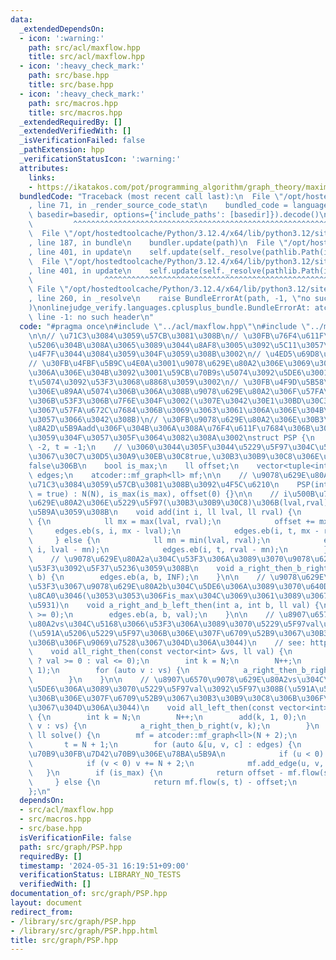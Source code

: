 ```yaml
---
data:
  _extendedDependsOn:
  - icon: ':warning:'
    path: src/acl/maxflow.hpp
    title: src/acl/maxflow.hpp
  - icon: ':heavy_check_mark:'
    path: src/base.hpp
    title: src/base.hpp
  - icon: ':heavy_check_mark:'
    path: src/macros.hpp
    title: src/macros.hpp
  _extendedRequiredBy: []
  _extendedVerifiedWith: []
  _isVerificationFailed: false
  _pathExtension: hpp
  _verificationStatusIcon: ':warning:'
  attributes:
    links:
    - https://ikatakos.com/pot/programming_algorithm/graph_theory/maximum_flow/burn_bury_problem
  bundledCode: "Traceback (most recent call last):\n  File \"/opt/hostedtoolcache/Python/3.12.4/x64/lib/python3.12/site-packages/onlinejudge_verify/documentation/build.py\"\
    , line 71, in _render_source_code_stat\n    bundled_code = language.bundle(stat.path,\
    \ basedir=basedir, options={'include_paths': [basedir]}).decode()\n          \
    \         ^^^^^^^^^^^^^^^^^^^^^^^^^^^^^^^^^^^^^^^^^^^^^^^^^^^^^^^^^^^^^^^^^^^^^^^^^^^^^^^^^\n\
    \  File \"/opt/hostedtoolcache/Python/3.12.4/x64/lib/python3.12/site-packages/onlinejudge_verify/languages/cplusplus.py\"\
    , line 187, in bundle\n    bundler.update(path)\n  File \"/opt/hostedtoolcache/Python/3.12.4/x64/lib/python3.12/site-packages/onlinejudge_verify/languages/cplusplus_bundle.py\"\
    , line 401, in update\n    self.update(self._resolve(pathlib.Path(included), included_from=path))\n\
    \  File \"/opt/hostedtoolcache/Python/3.12.4/x64/lib/python3.12/site-packages/onlinejudge_verify/languages/cplusplus_bundle.py\"\
    , line 401, in update\n    self.update(self._resolve(pathlib.Path(included), included_from=path))\n\
    \                ^^^^^^^^^^^^^^^^^^^^^^^^^^^^^^^^^^^^^^^^^^^^^^^^^^^^^^^^^\n \
    \ File \"/opt/hostedtoolcache/Python/3.12.4/x64/lib/python3.12/site-packages/onlinejudge_verify/languages/cplusplus_bundle.py\"\
    , line 260, in _resolve\n    raise BundleErrorAt(path, -1, \"no such header\"\
    )\nonlinejudge_verify.languages.cplusplus_bundle.BundleErrorAt: atcoder/maxflow:\
    \ line -1: no such header\n"
  code: "#pragma once\n#include \"../acl/maxflow.hpp\"\n#include \"../macros.hpp\"\
    \n\n// \u71C3\u3084\u3059\u57CB\u3081\u308B\n// \u30FB\u76F4\u611F\u7684\u306B\
    \u5206\u304B\u308A\u3065\u3089\u3044\u8AF8\u3005\u3092\u5C11\u3057\u3067\u3082\
    \u4F7F\u3044\u3084\u3059\u304F\u3059\u308B\u3002\n// \u4ED5\u69D8\u8AAC\u660E\n\
    // \u30FB\u4FBF\u5B9C\u4E0A\u3001\u9078\u629E\u80A2\u306E\u3069\u3061\u3089\u5074\
    \u306A\u306E\u304B\u3092\u3001\u59CB\u70B9s\u5074\u3092\u5DE6\u3001\u7D42\u70B9\
    t\u5074\u3092\u53F3\u3068\u8868\u3059\u3002\n// \u30FB\u4F9D\u5B58\u95A2\u4FC2\
    \u306E\u89AA\u5074\u306B\u306A\u308B\u9078\u629E\u80A2\u306F\u57FA\u672C\u7684\
    \u306B\u53F3\u306B\u7F6E\u304F\u3002(\u307E\u3042\u30E1\u30BD\u30C3\u30C9\u540D\
    \u3067\u57FA\u672C\u7684\u306B\u3069\u3063\u3061\u306A\u306E\u304B\u306F\u793A\
    \u3057\u3066\u3042\u308B)\n// \u30FB\u9078\u629E\u80A2\u306E\u30B3\u30B9\u30C8\
    \u8A2D\u5B9Aadd\u306F\u304B\u306A\u308A\u76F4\u611F\u7684\u306B\u3084\u308A\u3084\
    \u3059\u304F\u3057\u305F\u3064\u3082\u308A\u3002\nstruct PSP {\n    int N, s =\
    \ -2, t = -1;\n    // \u3060\u3044\u305F\u3044\u5229\u5F97\u304C\u591A\u3044\u306E\
    \u3067\u30C7\u30D5\u30A9\u30EB\u30C8true,\u30B3\u30B9\u30C8\u306E\u6642\u306F\
    false\u306B\n    bool is_max;\n    ll offset;\n    vector<tuple<int, int, ll>>\
    \ edges;\n    atcoder::mf_graph<ll> mf;\n\n    // \u9078\u629E\u80A2N\u500B\u306E\
    \u71C3\u3084\u3059\u57CB\u3081\u308B\u3092\u4F5C\u6210\n    PSP(int N, bool is_max\
    \ = true) : N(N), is_max(is_max), offset(0) {}\n\n    // i\u500B\u76EE\u306E\u9078\
    \u629E\u80A2\u306E\u5229\u5F97(\u30B3\u30B9\u30C8)\u306B(lval,rval)\u3092\u8A2D\
    \u5B9A\u3059\u308B\n    void add(int i, ll lval, ll rval) {\n        if (is_max)\
    \ {\n            ll mx = max(lval, rval);\n            offset += mx;\n       \
    \     edges.eb(s, i, mx - lval);\n            edges.eb(i, t, mx - rval);\n   \
    \     } else {\n            ll mn = min(lval, rval);\n            edges.eb(s,\
    \ i, lval - mn);\n            edges.eb(i, t, rval - mn);\n        }\n    }\n\n\
    \    // \u9078\u629E\u80A2a\u304C\u53F3\u306A\u3089\u3070\u9078\u629E\u80A2b\u3082\
    \u53F3\u3092\u5F37\u5236\u3059\u308B\n    void a_right_then_b_right(int a, int\
    \ b) {\n        edges.eb(a, b, INF);\n    }\n\n    // \u9078\u629E\u80A2a\u304C\
    \u53F3\u3067\u9078\u629E\u80A2b\u304C\u5DE6\u306A\u3089\u3070\u640D\u5931val\u3092\
    \u8CA0\u3046(\u3053\u3053\u306Fis_max\u304C\u3069\u3061\u3089\u3067\u3082\u640D\
    \u5931)\n    void a_right_and_b_left_then(int a, int b, ll val) {\n        assert(val\
    \ >= 0);\n        edges.eb(a, b, val);\n    }\n\n    // \u8907\u6570\u9078\u629E\
    \u80A2vs\u304C\u5168\u3066\u53F3\u306A\u3089\u3070\u5229\u5F97val\u3092\u5F97\u308B\
    (\u591A\u5206\u5229\u5F97\u306B\u306E\u307F\u6709\u52B9\u3067\u30B3\u30B9\u30C8\
    \u306B\u306F\u9069\u7528\u3067\u304D\u306A\u3044)\n    // see: https://ikatakos.com/pot/programming_algorithm/graph_theory/maximum_flow/burn_bury_problem\n\
    \    void all_right_then(const vector<int> &vs, ll val) {\n        assert(is_max\
    \ ? val >= 0 : val <= 0);\n        int k = N;\n        N++;\n        add(k, 0,\
    \ 1);\n        for (auto v : vs) {\n            a_right_then_b_right(k, v);\n\
    \        }\n    }\n\n    // \u8907\u6570\u9078\u629E\u80A2vs\u304C\u5168\u3066\
    \u5DE6\u306A\u3089\u3070\u5229\u5F97val\u3092\u5F97\u308B(\u591A\u5206\u5229\u5F97\
    \u306B\u306E\u307F\u6709\u52B9\u3067\u30B3\u30B9\u30C8\u306B\u306F\u9069\u7528\
    \u3067\u304D\u306A\u3044)\n    void all_left_then(const vector<int> &vs, ll val)\
    \ {\n        int k = N;\n        N++;\n        add(k, 1, 0);\n        for (auto\
    \ v : vs) {\n            a_right_then_b_right(v, k);\n        }\n    }\n\n   \
    \ ll solve() {\n        mf = atcoder::mf_graph<ll>(N + 2);\n        s = N;\n \
    \       t = N + 1;\n        for (auto &[u, v, c] : edges) {\n            // \u59CB\
    \u70B9\u30FB\u7D42\u70B9\u306E\u78BA\u5B9A\n            if (u < 0) u += N + 2;\n\
    \            if (v < 0) v += N + 2;\n            mf.add_edge(u, v, c);\n     \
    \   }\n        if (is_max) {\n            return offset - mf.flow(s, t);\n   \
    \     } else {\n            return mf.flow(s, t) - offset;\n        }\n    }\n\
    };\n"
  dependsOn:
  - src/acl/maxflow.hpp
  - src/macros.hpp
  - src/base.hpp
  isVerificationFile: false
  path: src/graph/PSP.hpp
  requiredBy: []
  timestamp: '2024-05-31 16:19:51+09:00'
  verificationStatus: LIBRARY_NO_TESTS
  verifiedWith: []
documentation_of: src/graph/PSP.hpp
layout: document
redirect_from:
- /library/src/graph/PSP.hpp
- /library/src/graph/PSP.hpp.html
title: src/graph/PSP.hpp
---
```

